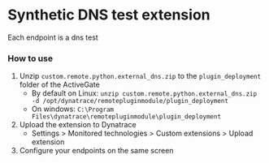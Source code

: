 # Synthetic DNS test extension

Each endpoint is a dns test

### How to use

1. Unzip `custom.remote.python.external_dns.zip` to the `plugin_deployment` folder of the ActiveGate
    - By default on Linux: `unzip custom.remote.python.external_dns.zip -d /opt/dynatrace/remotepluginmodule/plugin_deployment`
    - On windows: `C:\Program Files\dynatrace\remotepluginmodule\plugin_deployment`
2. Upload the extension to Dynatrace
    - Settings > Monitored technologies > Custom extensions > Upload extension   
3. Configure your endpoints on the same screen
